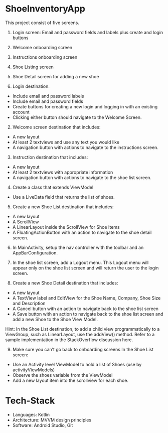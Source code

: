 # ShoeInventoryApp

This project consist of five screens.

1. Login screen: Email and password fields and labels plus create and login buttons
2. Welcome onboarding screen
3. Instructions onboarding screen
4. Shoe Listing screen
5. Shoe Detail screen for adding a new shoe

1. Login destination.
- Include email and password labels
- Include email and password fields
- Create buttons for creating a new login and logging in with an existing account
- Clicking either button should navigate to the Welcome Screen.

2. Welcome screen destination that includes:
- A new layout
- At least 2 textviews and use any text you would like
- A navigation button with actions to navigate to the instructions screen.

3. Instruction destination that includes:
- A new layout
- At least 2 textviews with appropriate information
- A navigation button with actions to navigate to the shoe list screen.

4. Create a class that extends ViewModel
- Use a LiveData field that returns the list of shoes.

5. Create a new Shoe List destination that includes:
- A new layout
- A ScrollView
- A LinearLayout inside the ScrollView for Shoe Items
- A FloatingActionButton with an action to navigate to the shoe detail screen.

6. In MainActivity, setup the nav controller with the toolbar and an AppBarConfiguration.

7. In the shoe list screen, add a Logout menu. This Logout menu will appear only on the shoe list screen and will return the user to the login screen.

8. Create a new Shoe Detail destination that includes:
- A new layout
- A TextView label and EditView for the Shoe Name, Company, Shoe Size and Description
- A Cancel button with an action to navigate back to the shoe list screen
- A Save button with an action to navigate back to the shoe list screen and add a new Shoe to the Shoe View Model.

Hint: In the Shoe List destination, to add a child view programmatically to a ViewGroup, such as LinearLayout, use the addView() method. Refer to a sample implementation in the StackOverflow discussion here.

9. Make sure you can’t go back to onboarding screens In the Shoe List screen:
- Use an Activity level ViewModel to hold a list of Shoes (use by activityViewModels)
- Observe the shoes variable from the ViewModel
- Add a new layout item into the scrollview for each shoe.


# Tech-Stack 

* Languages: Kotlin
* Architecture: MVVM design principles 
* Software: Android Studio, Git
